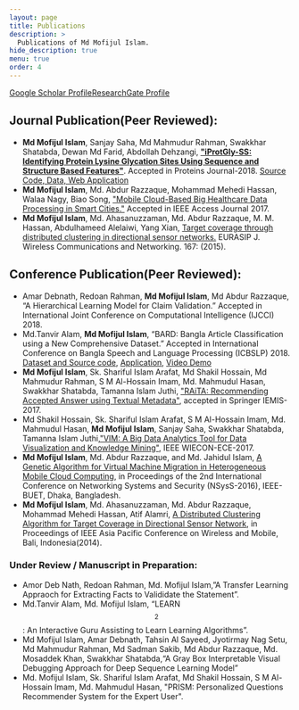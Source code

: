 ```yaml
---
layout: page
title: Publications
description: >
  Publications of Md Mofijul Islam.
hide_description: true
menu: true
order: 4
---
```

<a href="https://scholar.google.com/citations?user=SubC4TsAAAAJ" target="_blank">Google Scholar Profile</a><a href="https://www.researchgate.net/profile/Md_Mofijul_Islam" target="_blank">ResearchGate Profile</a>

## Journal Publication(Peer Reviewed):
* **Md Mofijul Islam**, Sanjay Saha, Md Mahmudur Rahman, Swakkhar Shatabda, Dewan Md Farid, Abdollah Dehzangi, [**"iProtGly-SS: Identifying Protein Lysine Glycation Sites Using Sequence and Structure Based Features"**](https://www.ncbi.nlm.nih.gov/pubmed/29675975). Accepted in Proteins Journal-2018. [Source Code, Data, Web Application](http://brl.uiu.ac.bd/iprotgly-ss/)
* **Md Mofijul Islam**, Md. Abdur Razzaque, Mohammad Mehedi Hassan, Walaa Nagy, Biao Song, ["Mobile Cloud-Based Big Healthcare Data Processing in Smart Cities."](http://ieeexplore.ieee.org/document/7933943/) Accepted in IEEE Access Journal 2017.
* **Md Mofijul Islam**, Md. Ahasanuzzaman, Md. Abdur Razzaque, M. M. Hassan, Abdulhameed Alelaiwi, Yang Xian, [Target coverage through distributed clustering in directional sensor networks.](http://link.springer.com/article/10.1186/s13638-015-0394-2) EURASIP J. Wireless Communications and Networking. 167: (2015).

## Conference Publication(Peer Reviewed):
* Amar Debnath, Redoan Rahman, **Md Mofijul Islam**, Md Abdur Razzaque, “A Hierarchical Learning Model for Claim Validation.” Accepted in International Joint Conference on Computational Intelligence (IJCCI) 2018.
* Md.Tanvir Alam, **Md Mofijul Islam**, “BARD: Bangla Article Classification using a New Comprehensive Dataset.” Accepted in International Conference on Bangla Speech and Language Processing (ICBSLP) 2018. [Dataset and Source code](https://github.com/tanvirfahim15/BARD-Bangla-Article-Classifier), [Application](http://bard2018.pythonanywhere.com), [Video Demo](https://www.youtube.com/watch?v=vxwSlwaJ5o4)
* **Md Mofijul Islam**, Sk. Shariful Islam Arafat, Md Shakil Hossain, Md Mahmudur Rahman, S M Al-Hossain Imam, Md. Mahmudul Hasan, Swakkhar Shatabda, Tamanna Islam Juthi, ["RAiTA: Recommending Accepted Answer using Textual Metadata"](https://link.springer.com/chapter/10.1007/978-981-13-1498-8_11), accepted in Springer IEMIS-2017.
* Md Shakil Hossain, Sk. Shariful Islam Arafat, S M Al-Hossain Imam, Md. Mahmudul Hasan, **Md Mofijul Islam**, Sanjay Saha, Swakkhar Shatabda, Tamanna Islam Juthi,["VIM: A Big Data Analytics Tool for Data Visualization and Knowledge Mining"](https://ieeexplore.ieee.org/document/8468939/), IEEE WIECON-ECE-2017.
* **Md Mofijul Islam**, Md. Abdur Razzaque, and Md. Jahidul Islam, [A Genetic Algorithm for Virtual Machine Migration in Heterogeneous Mobile Cloud Computing](http://ieeexplore.ieee.org/xpl/articleDetails.jsp?arnumber=7400696), in Proceedings of the 2nd International Conference on Networking Systems and Security (NSysS-2016), IEEE-BUET, Dhaka, Bangladesh.
* **Md Mofijul Islam**, Md. Ahasanuzzaman, Md. Abdur Razzaque, Mohammad Mehedi Hassan, Atif Alamri, [A Distributed Clustering Algorithm for Target Coverage in Directional Sensor Network](http://ieeexplore.ieee.org/document/6920259/), in Proceedings of IEEE Asia Pacific Conference on Wireless and Mobile, Bali, Indonesia(2014).

### Under Review / Manuscript in Preparation:
* Amor Deb Nath, Redoan Rahman, Md. Mofijul Islam,”A Transfer Learning Appraoch for Extracting Facts to Valididate the Statement”.
* Md.Tanvir Alam, Md. Mofijul Islam, “LEARN$$^2$$: An Interactive Guru Assisting to Learn Learning Algorithms”.
* Md Mofijul Islam, Amar Debnath, Tahsin Al Sayeed, Jyotirmay Nag Setu, Md Mahmudur Rahman, Md Sadman Sakib, Md Abdur Razzaque, Md. Mosaddek Khan, Swakkhar Shatabda,“A Gray Box Interpretable Visual Debugging Approach for Deep Sequence Learning Model”
* Md. Mofijul Islam, Sk. Shariful Islam Arafat, Md Shakil Hossain, S M Al-Hossain Imam, Md. Mahmudul Hasan, "PRISM: Personalized Questions Recommender System for the Expert User".
